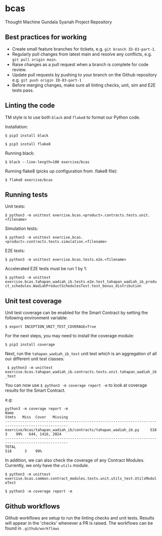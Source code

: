 # bcas
Thought Machine Gundala Syariah Project Repository

## Best practices for working
- Create small feature branches for tickets, e.g. `git branch ID-83-part-1`.
- Regularly pull changes from latest main and resolve any conflicts, e.g. `git pull origin main`.
- Raise changes as a pull request when a branch is complete for code review.
- Update pull requests by pushing to your branch on the Github repository e.g. `git push origin ID-83-part-1`
- Before merging changes, make sure all linting checks, unit, sim and E2E tests pass.


## Linting the code
TM style is to use both `black` and `flake8` to format our Python code.

Installation:

```$ pip3 install black```

```$ pip3 install flake8```


Running black:

```$ black --line-length=100 exercise/bcas```

Running flake8 (picks up configuration from .flake8 file):

```$ flake8 exercise/bcas```

## Running tests

Unit tests:

```$ python3 -m unittest exercise.bcas.<product>.contracts.tests.unit.<filename>```

Simulation tests:

```$ python3 -m unittest exercise.bcas.<product>.contracts.tests.simulation.<filename>```

E2E tests:

```$ python3 -m unittest exercise.bcas.tests.e2e.<filename>```

Accelerated E2E tests must be run 1 by 1:

```$ python3 -m unittest exercise.bcas.tahapan_wadiah_ib.tests.e2e.test_tahapan_wadiah_ib_product_schedules.WadiahProductSchedulesTest.test_bonus_distribution```

## Unit test coverage

Unit test coverage can be enabled for the Smart Contract by setting the following environment variable:

```$ export INCEPTION_UNIT_TEST_COVERAGE=True```

For the next steps, you may need to install the coverage module:

```$ pip3 install coverage```

Next, run the `tahapan_wadiah_ib_test` unit test which is an aggregation of all our different unit test classes:

``` $ python3 -m unittest exercise.bcas.tahapan_wadiah_ib.contracts.tests.unit.tahapan_wadiah_ib_test```

You can now use ```$ python3 -m coverage report -m``` to look at coverage results for the Smart Contract.

e.g:
```
python3 -m coverage report -m
Name                                                                  Stmts   Miss  Cover   Missing
---------------------------------------------------------------------------------------------------
exercise/bcas/tahapan_wadiah_ib/contracts/tahapan_wadiah_ib.py     518      3    99%   644, 1416, 2024
---------------------------------------------------------------------------------------------------
TOTAL                                                                   518      3    99%
```

In addition, we can also check the coverage of any Contract Modules. Currently, we only have the `utils` module.

```$ python3 -m unittest exercise.bcas.common.contract_modules.tests.unit.utils_test.UtilsModuleTest```

```$ python3 -m coverage report -m```

## Github workflows

Github workflows are setup to run the linting checks and unit tests. Results will appear in the 'checks' whenever a PR is raised. The workflows can be found in `.github/workflows`